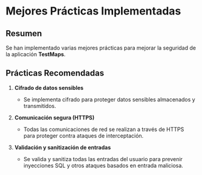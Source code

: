 # Mejores Prácticas Implementadas

## Resumen
Se han implementado varias mejores prácticas para mejorar la seguridad de la aplicación **TestMaps**.

## Prácticas Recomendadas

1. **Cifrado de datos sensibles**
   - Se implementa cifrado para proteger datos sensibles almacenados y transmitidos.

2. **Comunicación segura (HTTPS)**
   - Todas las comunicaciones de red se realizan a través de HTTPS para proteger contra ataques de interceptación.

3. **Validación y sanitización de entradas**
   - Se valida y sanitiza todas las entradas del usuario para prevenir inyecciones SQL y otros ataques basados en entrada maliciosa.
